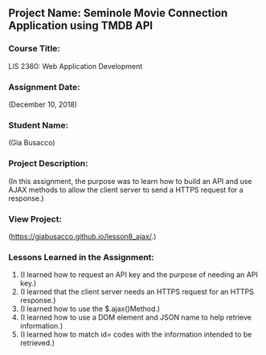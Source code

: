 ## Project Name:  Seminole Movie Connection Application using TMDB API

### Course Title:
LIS 2360:  Web Application Development

### Assignment Date:  
(December 10, 2018)

### Student Name:  
(Gia Busacco)

### Project Description:
(In this assignment, the purpose was to learn how to build an API and use AJAX methods to allow the client server to send a HTTPS request for a response.)

### View Project:
(https://giabusacco.github.io/lesson8_ajax/.)

### Lessons Learned in the Assignment:
1. (I learned how to request an API key and the purpose of needing an API key.)
2. (I learned that the client server needs an HTTPS request for an HTTPS response.)
3. (I learned how to use the $.ajax()Method.)
4. (I learned how to use a DOM element and JSON name to help retrieve information.)
5. (I learned how to match id= codes with the information intended to be retrieved.)
